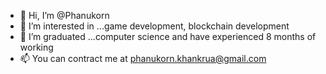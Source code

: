 - 👋 Hi, I’m @Phanukorn
- 👀 I’m interested in ...game development, blockchain development
- 🌱 I’m graduated ...computer science and have experienced 8 months of working
- 📫 You can contract me at phanukorn.khankrua@gmail.com

<!---
PhanukornKMITL/PhanukornKMITL is a ✨ special ✨ repository because its `README.md` (this file) appears on your GitHub profile.
You can click the Preview link to take a look at your changes.
--->
